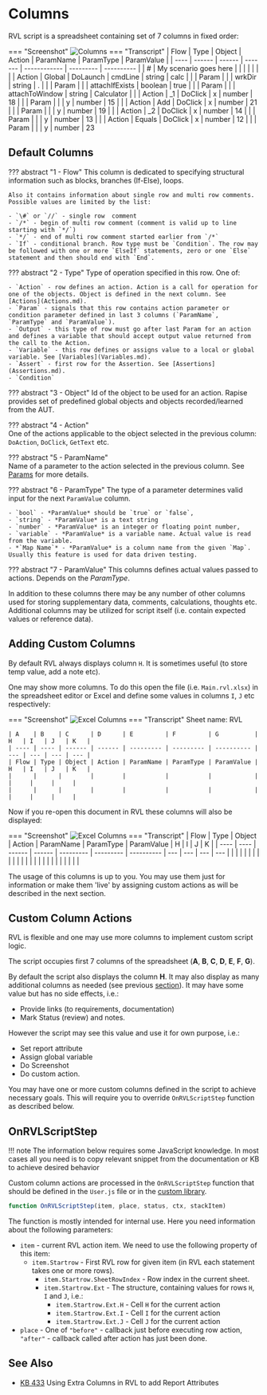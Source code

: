 # Columns

RVL script is a spreadsheet containing set of 7 columns in fixed order:

=== "Screenshot"
    ![Columns](./img/Columns.png)
=== "Transcript"
    | Flow | Type   | Object | Action  | ParamName    | ParamType | ParamValue |
    | ---- | ------ | ------ | ------- | ------------ | --------- | ---------- |
    | #    | My scenario goes here |        |        |              |           |            |
    |      | Action | Global | DoLaunch | cmdLine      | string    | calc       |
    |      | Param  |        |          | wrkDir       | string    | .          |
    |      | Param  |        |          | attachIfExists | boolean | true       |
    |      | Param  |        |          | attachToWindow | string  | Calculator |
    |      | Action | _1     | DoClick  | x            | number    | 18         |
    |      | Param  |        |          | y            | number    | 15         |
    |      | Action | Add    | DoClick  | x            | number    | 21         |
    |      | Param  |        |          | y            | number    | 19         |
    |      | Action | _2     | DoClick  | x            | number    | 14         |
    |      | Param  |        |          | y            | number    | 13         |
    |      | Action | Equals | DoClick  | x            | number    | 12         |
    |      | Param  |        |          | y            | number    | 23

## Default Columns

??? abstract "1 - Flow"
    This column is dedicated to specifying structural information such as blocks, branches (If-Else), loops.

    Also it contains information about single row and multi row comments. Possible values are limited by the list:

    - `\#` or `//` - single row  comment
    - `/*` - begin of multi row comment (comment is valid up to line starting with `*/`)
    - `*/` - end of multi row comment started earlier from `/*`
    - `If` - conditional branch. Row type must be `Condition`. The row may be followed with one or more `ElseIf` statements, zero or one `Else` statement and then should end with `End`.

??? abstract "2 - Type"
    Type of operation specified in this row. One of: 
    
    - `Action` - row defines an action. Action is a call for operation for one of the objects. Object is defined in the next column. See [Actions](Actions.md).
    - `Param` - signals that this row contains action parameter or condition parameter defined in last 3 columns (`ParamName`, `ParamType` and `ParamValue`).
    - `Output` - this type of row must go after last Param for an action and defines a variable that should accept output value returned from the call to the Action.
    - `Variable` - this row defines or assigns value to a local or global variable. See [Variables](Variables.md).
    - `Assert` - first row for the Assertion. See [Assertions](Assertions.md).
    - `Condition`

??? abstract "3 - Object"
    Id of the object to be used for an action. Rapise provides set of predefined global objects and objects recorded/learned from the AUT.
    
??? abstract "4 - Action"    
    One of the actions applicable to the object selected in the previous column: `DoAction`, `DoClick`, `GetText` etc.
    
??? abstract "5 - ParamName"    
    Name of a parameter to the action selected in the previous column. See [Params](Params.md) for more details.

??? abstract "6 - ParamType"
    The type of a parameter determines valid input for the next `ParamValue` column.
    
    - `bool` - *ParamValue* should be `true` or `false`,
    - `string` - *ParamValue* is a text string
    - `number` - *ParamValue* is an integer or floating point number,
    - `variable` - *ParamValue* is a variable name. Actual value is read from the variable.
    - *`Map Name`* - *ParamValue* is a column name from the given `Map`. Usually this feature is used for data driven testing.

??? abstract "7 - ParamValue"
    This columns defines actual values passed to actions. Depends on the *ParamType*.

In addition to these columns there may be any number of other columns used for storing supplementary data, comments, calculations, thoughts etc. Additional columns may be utilized for script itself (i.e. contain expected values or reference data).

## Adding Custom Columns

By default RVL always displays column `H`. It is sometimes useful (to store temp value, add a note etc).

One may show more columns. To do this open the file (i.e. `Main.rvl.xlsx`) in the spreadsheet editor or Excel and define some values in columns `I`, `J` etc respectively:

=== "Screenshot"
    ![Excel Columns](./img/CustomColumnsExcel.png)
=== "Transcript"
    Sheet name: RVL
    
    | A    | B    | C      | D      | E         | F         | G          | H   | I   | J   | K   |
    | ---- | ---- | ------ | ------ | --------- | --------- | ---------- | --- | --- | --- | --- |
    | Flow | Type | Object | Action | ParamName | ParamType | ParamValue | H   | I   | J   | K   |
    |      |      |        |        |           |           |            |     |     |     |     |
    |      |      |        |        |           |           |            |     |     |     |     |

Now if you re-open this document in RVL these columns will also be displayed:

=== "Screenshot"
    ![Excel Columns](./img/CustomColumnsRVL.png)
=== "Transcript"
    | Flow | Type | Object | Action | ParamName | ParamType | ParamValue | H   | I   | J   | K   |
    | ---- | ---- | ------ | ------ | --------- | --------- | ---------- | --- | --- | --- | --- |
    |      |      |        |        |           |           |            |     |     |     |     |
    |      |      |        |        |           |           |            |     |     |     |     |

The usage of this columns is up to you. You may use them just for information or make them 'live' by assigning custom actions as will be described in the next section.

## Custom Column Actions

RVL is flexible and one may use more columns to implement custom script logic.

The script occupies first 7 columns of the spreadsheet (**A**, **B**, **C**, **D**, **E**, **F**, **G**).

By default the script also displays the column **H**. It may also display as many additional columns as needed (see previous [section](#adding-custom-columns)). It may have some value but has no side effects, i.e.:

* Provide links (to requirements, documentation)
* Mark Status (review) and notes.

However the script may see this value and use it for own purpose, i.e.:

* Set report attribute
* Assign global variable
* Do Screenshot
* Do custom action.

You may have one or more custom columns defined in the script to achieve necessary goals. This will require you to override `OnRVLScriptStep` function as described below.

## OnRVLScriptStep

!!! note
    The information below requires some JavaScript knowledge. In most cases all you need is to copy relevant snippet from the documentation or KB to achieve desired behavior

Custom column actions are processed in the `OnRVLScriptStep` function that should be defined in the `User.js` file or in the [custom library](../Guide/custom_libraries.md).

```javascript
function OnRVLScriptStep(item, place, status, ctx, stackItem)
```

The function is mostly intended for internal use. Here you need information about the following parameters:

* `item` - current RVL action item. We need to use the following property of this item:
  * `item.Startrow` - First RVL row for given item (in RVL each statement takes one or more rows).
    * `item.Startrow.SheetRowIndex` - Row index in the current sheet.
    * `item.Startrow.Ext` - The structure, containing values for rows `H`, `I` and `J`, i.e.:
      * `item.Startrow.Ext.H` - Cell `H` for the current action
      * `item.Startrow.Ext.I` - Cell `I` for the current action
      * `item.Startrow.Ext.J` - Cell `J` for the current action
* `place` - One of `"before"` - callback just before executing row action, `"after"` - callback called after action has just been done.

## See Also

* [KB 433](http://www.inflectra.com/Support/KnowledgeBase/KB433.aspx) Using Extra Columns in RVL to add Report Attributes